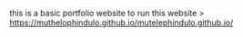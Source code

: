 this is a basic portfolio website
to run this website > https://muthelophindulo.github.io/mutelephindulo.github.io/
